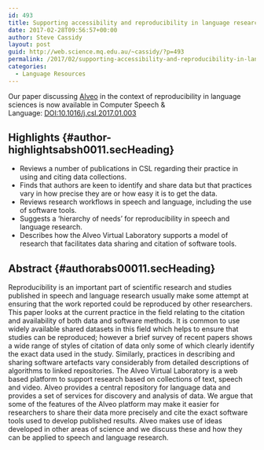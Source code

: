 ```yaml
---
id: 493
title: Supporting accessibility and reproducibility in language research in the Alveo virtual laboratory
date: 2017-02-28T09:56:57+00:00
author: Steve Cassidy
layout: post
guid: http://web.science.mq.edu.au/~cassidy/?p=493
permalink: /2017/02/supporting-accessibility-and-reproducibility-in-language-research-in-the-alveo-virtual-laboratory/
categories:
  - Language Resources
---
```

<p class="secHeading">
  Our paper discussing <a href="https://alveo.edu.au/">Alveo</a> in the context of reproducibility in language sciences is now available in Computer Speech & Language: <a href="http://dx.doi.org/10.1016/j.csl.2017.01.003">DOI:10.1016/j.csl.2017.01.003</a>
</p>

## Highlights {#author-highlightsabsh0011.secHeading}

  * Reviews a number of publications in CSL regarding their practice in using and citing data collections.
  * Finds that authors are keen to identify and share data but that practices vary in how precise they are or how easy it is to get the data.
  * Reviews research workflows in speech and language, including the use of software tools.
  * Suggests a ‘hierarchy of needs’ for reproducibility in speech and language research.
  * Describes how the Alveo Virtual Laboratory supports a model of research that facilitates data sharing and citation of software tools.

## Abstract {#authorabs00011.secHeading}

<p id="spara0002">
  Reproducibility is an important part of scientific research and studies published in speech and language research usually make some attempt at ensuring that the work reported could be reproduced by other researchers. This paper looks at the current practice in the field relating to the citation and availability of both data and software methods. It is common to use widely available shared datasets in this field which helps to ensure that studies can be reproduced; however a brief survey of recent papers shows a wide range of styles of citation of data only some of which clearly identify the exact data used in the study. Similarly, practices in describing and sharing software artefacts vary considerably from detailed descriptions of algorithms to linked repositories. The Alveo Virtual Laboratory is a web based platform to support research based on collections of text, speech and video. Alveo provides a central repository for language data and provides a set of services for discovery and analysis of data. We argue that some of the features of the Alveo platform may make it easier for researchers to share their data more precisely and cite the exact software tools used to develop published results. Alveo makes use of ideas developed in other areas of science and we discuss these and how they can be applied to speech and language research.
</p>

&nbsp;
